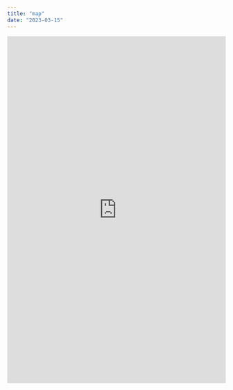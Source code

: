 ```yaml
---
title: "map"
date: "2023-03-15"
---
```



<iframe height="800" width="100%" frameborder="no" src="https://maxfus.shinyapps.io/Quotes/"> </iframe>
